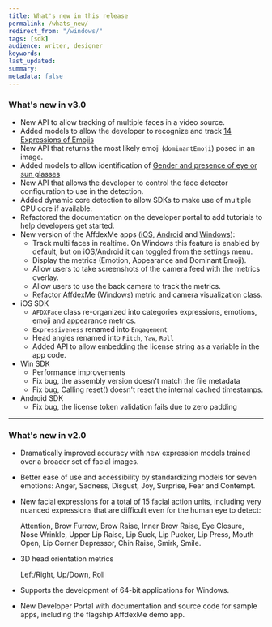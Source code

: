 ```yaml
---
title: What's new in this release
permalink: /whats_new/
redirect_from: "/windows/"
tags: [sdk]
audience: writer, designer
keywords:
last_updated:
summary:
metadata: false
---
```


### What's new in v3.0


* New API to allow tracking of multiple faces in a video source.
* Added models to allow the developer to recognize and track [14 Expressions of Emojis](/metrics#emoji-expressions)
* New API that returns the most likely emoji (`dominantEmoji`) posed in an image.
* Added models to allow identification of [Gender and presence of eye or sun glasses](/metrics#appearance)
* New API that allows the developer to control the face detector configuration to use in the detection.
* Added dynamic core detection to allow SDKs to make use of multiple CPU core if available.
* Refactored the documentation on the developer portal to add tutorials to help developers get started.
* New version of the AffdexMe apps ([iOS](https://github.com/Affectiva/ios-sdk-samples/tree/master/apps/AffdexMe), [Android](https://github.com/Affectiva/affdexme-android) and [Windows](https://github.com/Affectiva/win-sdk-samples/tree/master/AffdexMe)):
  - Track multi faces in realtime.
    On Windows this feature is enabled by default, but on iOS/Android it can toggled from the settings menu.  
  - Display the metrics (Emotion, Appearance and Dominant Emoji).
  - Allow users to take screenshots of the camera feed with the metrics overlay.
  - Allow users to use the back camera to track the metrics.
  - Refactor AffdexMe (Windows) metric and camera visualization class.
* iOS SDK
  - `AFDXFace` class re-organized into categories expressions, emotions, emoji and appearance metrics.
  - `Expressiveness` renamed into `Engagement`
  - Head angles renamed into `Pitch`, `Yaw`, `Roll`
  - Added API to allow embedding the license string as a variable in the app code.
* Win SDK
  - Performance improvements
  - Fix bug, the assembly version doesn't match the file metadata
  - Fix bug, Calling reset() doesn't reset the internal cached timestamps.
* Android SDK
  - Fix bug, the license token validation fails due to zero padding


***
### What's new in v2.0

* Dramatically improved accuracy with new expression models trained over a broader set of facial images.

* Better ease of use and accessibility by standardizing models for seven
emotions:
  Anger, Sadness, Disgust, Joy, Surprise, Fear and Contempt.
* New facial expressions for a total of 15 facial action units, including very
nuanced expressions that are difficult even for the human eye to detect:

    Attention, Brow Furrow, Brow Raise, Inner Brow Raise, Eye Closure, Nose Wrinkle, Upper Lip Raise, Lip Suck, Lip Pucker, Lip Press, Mouth Open, Lip Corner Depressor, Chin Raise, Smirk, Smile.
* 3D head orientation metrics

    Left/Right, Up/Down, Roll

* Supports the development of 64-bit applications for Windows.
* New Developer Portal with documentation and source code for sample
apps, including the flagship AffdexMe demo app.
